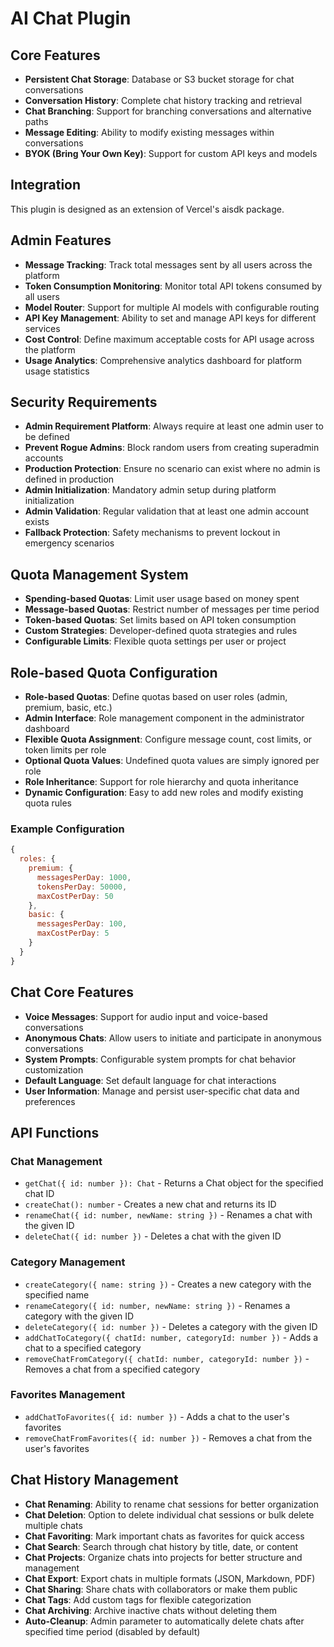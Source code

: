 # AI Chat Plugin

## Core Features

- **Persistent Chat Storage**: Database or S3 bucket storage for chat conversations
- **Conversation History**: Complete chat history tracking and retrieval
- **Chat Branching**: Support for branching conversations and alternative paths
- **Message Editing**: Ability to modify existing messages within conversations
- **BYOK (Bring Your Own Key)**: Support for custom API keys and models

## Integration

This plugin is designed as an extension of Vercel's aisdk package.

## Admin Features

- **Message Tracking**: Track total messages sent by all users across the platform
- **Token Consumption Monitoring**: Monitor total API tokens consumed by all users
- **Model Router**: Support for multiple AI models with configurable routing
- **API Key Management**: Ability to set and manage API keys for different services
- **Cost Control**: Define maximum acceptable costs for API usage across the platform
- **Usage Analytics**: Comprehensive analytics dashboard for platform usage statistics

## Security Requirements

- **Admin Requirement Platform**: Always require at least one admin user to be defined
- **Prevent Rogue Admins**: Block random users from creating superadmin accounts
- **Production Protection**: Ensure no scenario can exist where no admin is defined in production
- **Admin Initialization**: Mandatory admin setup during platform initialization
- **Admin Validation**: Regular validation that at least one admin account exists
- **Fallback Protection**: Safety mechanisms to prevent lockout in emergency scenarios

## Quota Management System

- **Spending-based Quotas**: Limit user usage based on money spent
- **Message-based Quotas**: Restrict number of messages per time period
- **Token-based Quotas**: Set limits based on API token consumption
- **Custom Strategies**: Developer-defined quota strategies and rules
- **Configurable Limits**: Flexible quota settings per user or project

## Role-based Quota Configuration

- **Role-based Quotas**: Define quotas based on user roles (admin, premium, basic, etc.)
- **Admin Interface**: Role management component in the administrator dashboard
- **Flexible Quota Assignment**: Configure message count, cost limits, or token limits per role
- **Optional Quota Values**: Undefined quota values are simply ignored per role
- **Role Inheritance**: Support for role hierarchy and quota inheritance
- **Dynamic Configuration**: Easy to add new roles and modify existing quota rules

### Example Configuration

```javascript
{
  roles: {
    premium: {
      messagesPerDay: 1000,
      tokensPerDay: 50000,
      maxCostPerDay: 50
    },
    basic: {
      messagesPerDay: 100,
      maxCostPerDay: 5
    }
  }
}
```

## Chat Core Features

- **Voice Messages**: Support for audio input and voice-based conversations
- **Anonymous Chats**: Allow users to initiate and participate in anonymous conversations
- **System Prompts**: Configurable system prompts for chat behavior customization
- **Default Language**: Set default language for chat interactions
- **User Information**: Manage and persist user-specific chat data and preferences

## API Functions

### Chat Management
- `getChat({ id: number }): Chat` - Returns a Chat object for the specified chat ID
- `createChat(): number` - Creates a new chat and returns its ID
- `renameChat({ id: number, newName: string })` - Renames a chat with the given ID
- `deleteChat({ id: number })` - Deletes a chat with the given ID

### Category Management
- `createCategory({ name: string })` - Creates a new category with the specified name
- `renameCategory({ id: number, newName: string })` - Renames a category with the given ID
- `deleteCategory({ id: number })` - Deletes a category with the given ID
- `addChatToCategory({ chatId: number, categoryId: number })` - Adds a chat to a specified category
- `removeChatFromCategory({ chatId: number, categoryId: number })` - Removes a chat from a specified category

### Favorites Management
- `addChatToFavorites({ id: number })` - Adds a chat to the user's favorites
- `removeChatFromFavorites({ id: number })` - Removes a chat from the user's favorites

## Chat History Management

- **Chat Renaming**: Ability to rename chat sessions for better organization
- **Chat Deletion**: Option to delete individual chat sessions or bulk delete multiple chats
- **Chat Favoriting**: Mark important chats as favorites for quick access
- **Chat Search**: Search through chat history by title, date, or content
- **Chat Projects**: Organize chats into projects for better structure and management
- **Chat Export**: Export chats in multiple formats (JSON, Markdown, PDF)
- **Chat Sharing**: Share chats with collaborators or make them public
- **Chat Tags**: Add custom tags for flexible categorization
- **Chat Archiving**: Archive inactive chats without deleting them
- **Auto-Cleanup**: Admin parameter to automatically delete chats after specified time period (disabled by default)